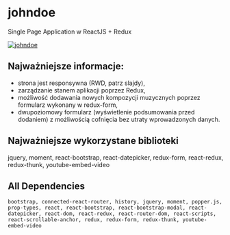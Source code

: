 # johndoe
Single Page Application w ReactJS + Redux

[![johndoe](https://arturkania.files.wordpress.com/2018/11/3.png?w=700&h=&crop=1 "johndoe")](https://arturkania.files.wordpress.com/2018/11/3.png?w=700&h=&crop=1 "johndoe")

## Najważniejsze informacje:
* strona jest responsywna (RWD, patrz slajdy),
* zarządzanie stanem aplikacji poprzez Redux,
* możliwość dodawania nowych kompozycji muzycznych poprzez formularz wykonany w redux-form,
* dwupoziomowy formularz (wyświetlenie podsumowania przed dodaniem) z możliwością cofnięcia bez utraty wprowadzonych danych.

## Najważniejsze wykorzystane biblioteki
jquery, moment, react-bootstrap, react-datepicker, redux-form, react-redux, redux-thunk, youtube-embed-video

## All Dependencies
```
bootstrap, connected-react-router, history, jquery, moment, popper.js, prop-types, react, react-bootstrap, react-bootstrap-modal, react-datepicker, react-dom, react-redux, react-router-dom, react-scripts, react-scrollable-anchor, redux, redux-form, redux-thunk, youtube-embed-video
```
